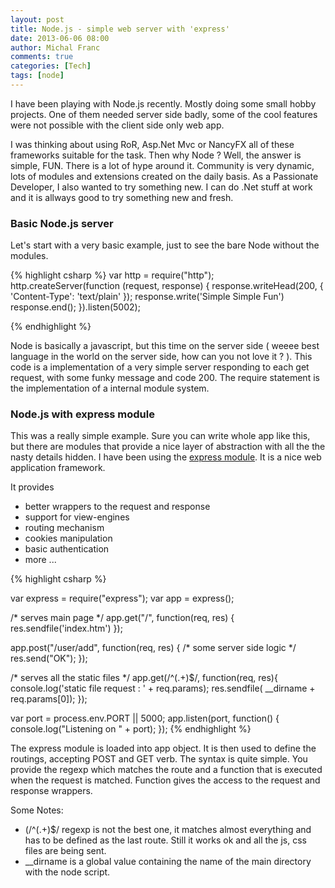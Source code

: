 ```yaml
---
layout: post
title: Node.js - simple web server with 'express'
date: 2013-06-06 08:00
author: Michal Franc
comments: true
categories: [Tech]
tags: [node]
---
```

I have been playing with Node.js recently. Mostly doing some small hobby projects. One of them needed server side badly, some of the cool features were not possible with the client side only web app. 

I was thinking about using RoR, Asp.Net Mvc or NancyFX all of these frameworks suitable for the task. Then why Node ? Well, the answer is simple, FUN. There is a lot of hype around it. Community is very dynamic, lots of modules and extensions created on the daily basis. As a Passionate Developer, I also wanted to try something new. I can do .Net stuff at work and it is allways good to try something new and fresh.

<h3>Basic Node.js server</h3>

Let's start with a very basic example, just to see the bare Node without the modules.


{% highlight csharp %}
var http = require("http");
http.createServer(function (request, response) {
      response.writeHead(200, {
         'Content-Type': 'text/plain'
      });
      response.write('Simple Simple Fun')
      response.end();
}).listen(5002);

{% endhighlight %}


Node is basically a javascript, but this time on the server side ( weeee best language in the world on the server side, how can you not love it ? ). This code is a implementation of a very simple server responding to each get request, with some funky message and code 200. The require statement is the implementation of a internal module system.

<h3>Node.js with express module</h3>

This was a really simple example. Sure you can write whole app like this, but there are modules that provide a nice layer of abstraction with all the the nasty details hidden. I have been using the <a href="http://expressjs.com/">express module</a>. It is a nice web application framework. 

It provides 
<ul>
	<li>better wrappers to the  request and response</li>
	<li>support for view-engines</li>
	<li>routing mechanism</li>
	<li>cookies manipulation</li>
	<li>basic authentication</li>
	<li>more ...</li>
</ul>


{% highlight csharp %}

 var express = require("express");
 var app = express();

 /* serves main page */
 app.get("/", function(req, res) {
    res.sendfile('index.htm')
 });

  app.post("/user/add", function(req, res) { 
	/* some server side logic */
	res.send("OK");
  });

 /* serves all the static files */
 app.get(/^(.+)$/, function(req, res){ 
     console.log('static file request : ' + req.params);
     res.sendfile( __dirname + req.params[0]); 
 });

 var port = process.env.PORT || 5000;
 app.listen(port, function() {
   console.log("Listening on " + port);
 });
{% endhighlight %}
 

The express module is loaded into app object. It is then used to define the routings, accepting POST and GET verb. The syntax is quite simple. You provide the regexp which matches the route and a function that is executed when the request is matched. Function gives the access to the request and response wrappers. 

Some Notes:
<ul>
	<li>(/^(.+)$/ regexp is not the best one, it matches almost everything and has to be defined as the last route. Still it works ok 	and  all the js, css files are being sent.</li>
	<li>__dirname is a global value containing the name of the main directory with the node script.</li>
</ul>

